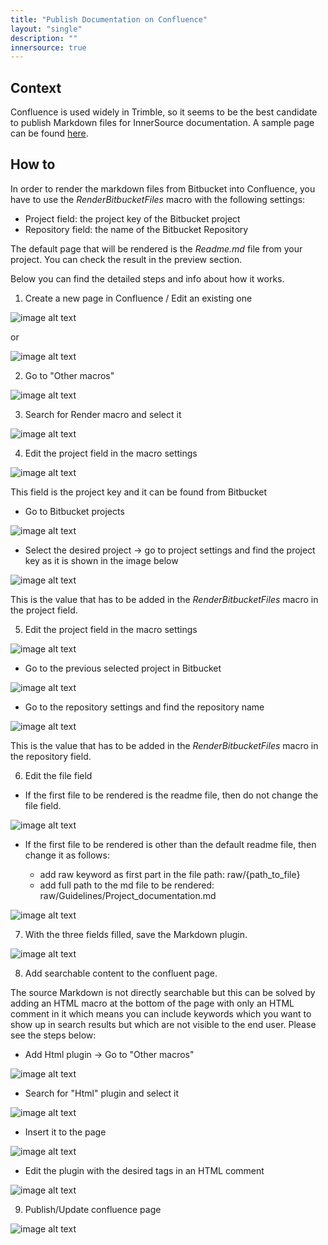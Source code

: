 ```yaml
---
title: "Publish Documentation on Confluence"
layout: "single"
description: ""
innersource: true
---
```


## Context

Confluence is used widely in Trimble, so it seems to be the best candidate to publish Markdown files for InnerSource documentation.
A sample page can be found [here](https://confluence.trimble.tools/display/MEPG/MEP+InnerSource).

## How to

In order to render the markdown files from Bitbucket into Confluence, you have to use the *RenderBitbucketFiles* macro with the following settings:

- Project field: the project key of the Bitbucket project
- Repository field: the name of the Bitbucket Repository

The default page that will be rendered is the *Readme.md* file from your project. You can check the result in the preview section.

Below you can find the detailed steps and info about how it works.

1. Create a new page in Confluence / Edit an existing one

![image alt text](/img/innersource/create_page_in_confluence.jpg)

or

![image alt text](/img/innersource/edit_page_in_confluence.jpg)

2. Go to "Other macros"

![image alt text](/img/innersource/other_macros.jpg)

3. Search for Render macro and select it

![image alt text](/img/innersource/search_for_render_macro.jpg)

4. Edit the project field in the macro settings

![image alt text](/img/innersource/edit_project_in_macro.jpg)

This field is the project key and it can be found from Bitbucket

* Go to Bitbucket projects

![image alt text](/img/innersource/bitbucket_projects.jpg)

* Select the desired project -> go to project settings and find the project key as it is shown in the image below

![image alt text](/img/innersource/find_project_key_in_bitbucket.jpg)

This is the value that has to be added in the *RenderBitbucketFiles* macro in the project field.

5. Edit the project field in the macro settings

![image alt text](/img/innersource/edit_repository_in_macro.jpg)

* Go to the previous selected project in Bitbucket

![image alt text](/img/innersource/select_repo_in_bitbucket.jpg)

* Go to the repository settings and find the repository name

![image alt text](/img/innersource/find_repository_name.jpg)

This is the value that has to be added in the *RenderBitbucketFiles* macro in the repository field.

6. Edit the file field

* If the first file to be rendered is the readme file, then do not change the file field.

![image alt text](/img/innersource/edit_file_default_in_macro.jpg)

* If the first file to be rendered is other than the default readme file, then change it as follows:

  * add raw keyword as first part in the file path: raw/{path_to_file}
  * add full path to the md file to be rendered: raw/Guidelines/Project_documentation.md

![image alt text](/img/innersource/edit_file_custom_in_macro.jpg)

7. With the three fields filled, save the Markdown plugin.

![image alt text](/img/innersource/save_markdown.jpg)

8. Add searchable content to the confluent page.

The source Markdown is not directly searchable but this can be solved by adding an HTML macro at the bottom of the page with only an HTML comment in it which means you can include keywords which you want to show up in search results but which are not visible to the end user. Please see the steps below:

* Add Html plugin -> Go to "Other macros"

![image alt text](/img/innersource/other_macros.jpg)

*  Search for "Html" plugin and select it

![image alt text](/img/innersource/html_plugin.jpg)

* Insert it to the page

![image alt text](/img/innersource/insert_html.jpg)

* Edit the plugin with the desired tags in an HTML comment

![image alt text](/img/innersource/add_search_tags.jpg)

9. Publish/Update confluence page

![image alt text](/img/innersource/publish_page.jpg)

